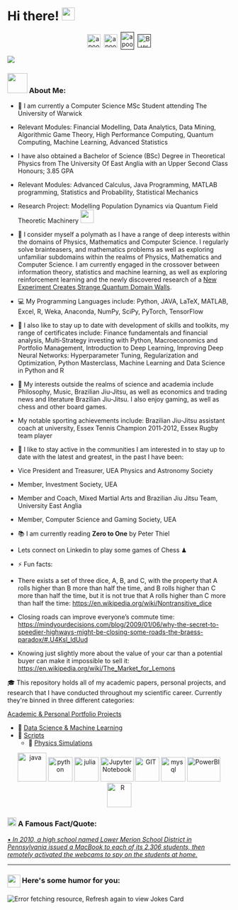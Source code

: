 # Hi there! <img src="https://github.com/TheDudeThatCode/TheDudeThatCode/blob/master/Assets/Hi.gif" width="29px">
<p align="center">
<a href="mailto:AlexSwanepoel95@gmail.com?subject=subject&cc=AlexSwanepoel95@gmail.com" target="blank"><img align="center" src="https://cdn.jsdelivr.net/npm/simple-icons@3.13.0/icons/gmail.svg" alt="apoorv__tyagi" height="30" width="30" /></a>&nbsp;
<a href="https://www.linkedin.com/in/alex-swanepoel-78b1b2166/" target="blank"><img align="center" src="https://cdn.jsdelivr.net/npm/simple-icons@3.0.1/icons/linkedin.svg" alt="apoorvtyagi" height="30" width="30" /></a>&nbsp;
<a href="" target="blank"><img align="center" src="https://cdn.jsdelivr.net/npm/simple-icons@3.0.1/icons/discord.svg" alt="apoorv#4040" height="40" width="30" /></a>&nbsp;
<a href=""><img align="center" alt="Buy me a Coffee" width="30px" src="https://cdn.jsdelivr.net/npm/simple-icons@3.0.1/icons/buymeacoffee.svg" /></a>
</p>

![](https://camo.githubusercontent.com/992babdffd8c74a1502de375fbdf7e4d54773242/68747470733a2f2f6d656469612e67697068792e636f6d2f6d656469612f53576f536b4e36447854737a71494b4571762f67697068792e676966)

### <img src="https://github.com/TheDudeThatCode/TheDudeThatCode/blob/master/Assets/Developer.gif" width="45px"> About Me:
- 🏦 I am currently a Computer Science MSc Student attending The University of Warwick 
- Relevant Modules: Financial Modelling, Data Analytics, Data Mining, Algorithmic Game Theory, High Performance Computing, Quantum Computing, Machine Learning, Advanced Statistics

- I have also obtained a Bachelor of Science (BSc) Degree in Theoretical Physics from The University Of East Anglia with an Upper Second Class Honours; 3.85 GPA
- Relevant Modules:  Advanced Calculus, Java Programming, MATLAB programming, Statistics and Probability, Statistical Mechanics
- Research Project:  Modelling Population Dynamics via Quantum Field Theoretic Machinery
      <img src="https://media.giphy.com/media/WUlplcMpOCEmTGBtBW/giphy.gif" width="30">
- 📝 I consider myself a polymath as I have a range of deep interests within the domains of Physics, Mathematics and Computer Science. I regularly solve brainteasers, and mathematics problems as well as exploring unfamiliar subdomains within the realms of Physics, Mathematics and Computer Science. I am currently engaged in the crossover between information theory, statistics and machine learning, as well as exploring reinforcement learning and the newly discovered research of a [New Experiment Creates Strange Quantum Domain Walls](https://www.nature.com/articles/s41586-021-04250-3).
- 💻 My Programming Languages include: Python, JAVA, LaTeX, MATLAB, Excel, R, Weka, Anaconda, NumPy, SciPy, PyTorch, TensorFlow
- 📖 I also like to stay up to date with development of skills and toolkits, my range of certificates include:
Finance fundamentals and financial analysis, Multi‑Strategy investing with Python, Macroeconomics and Portfolio Management,
Introduction to Deep Learning, Improving Deep Neural Networks: Hyperparameter Tuning, Regularization and Optimization, Python Masterclass, Machine Learning and Data Science in Python and R
 
- 💬 My interests outside the realms of science and academia include Philosophy, Music, Brazilian Jiu‑Jitsu, as well as economics and trading news and literature Brazilian Jiu‑Jitsu. I also enjoy gaming, as well as chess and other board games.
- My notable sporting achievements include:  Brazilian Jiu‑Jitsu assistant coach at university, Essex Tennis Champion 2011‑2012, Essex Rugby team player
- 👯 I like to stay active in the communities I am interested in to stay up to date with the latest and greatest, in the past I have been: 
- Vice President and Treasurer, UEA Physics and Astronomy Society
- Member, Investment Society, UEA
- Member and Coach, Mixed Martial Arts and Brazilian Jiu Jitsu Team, University East Anglia
- Member, Computer Science and Gaming Society, UEA
- 📚 I am currently reading **Zero to One** by Peter Thiel
- Lets connect on Linkedin to play some games of Chess ♟
- ⚡ Fun facts:
-  There exists a set of three dice, A, B, and C, with the property that A rolls higher than B more than half the time, and B rolls higher than C more than half the time, but it is not true that A rolls higher than C more than half the time: https://en.wikipedia.org/wiki/Nontransitive_dice
- Closing roads can improve everyone’s commute time: https://mindyourdecisions.com/blog/2009/01/06/why-the-secret-to-speedier-highways-might-be-closing-some-roads-the-braess-paradox/#.U4Ksl_ldUud
- Knowing just slightly more about the value of your car than a potential buyer can make it impossible to sell it: https://en.wikipedia.org/wiki/The_Market_for_Lemons

🎓 This repository holds all of my academic papers, personal projects, and research that I have conducted throughout my scientific career. Currently they're binned in three different categories:

[Academic & Personal Portfolio Projects]()
 - 🔬 [Data Science & Machine Learning ]()
  - 📄  [Scripts]()
    - 👾 [Physics Simulations]()
    


<p align="center">
      <img src="https://www.vectorlogo.zone/logos/java/java-icon.svg" alt="java" width="65" height="65"/> 
      <img src="https://www.vectorlogo.zone/logos/python/python-icon.svg" alt="python" width="55" height="55"/>
      <img src="https://www.vectorlogo.zone/logos/julialang/julialang-ar21.svg" alt="julia" width="55" height="55"/>
      <img src="https://www.vectorlogo.zone/logos/jupyter/jupyter-ar21.svg" alt="Jupyter Notebook" width="75" height="55"/>
      <img src="https://www.vectorlogo.zone/logos/git-scm/git-scm-icon.svg" alt="GIT" width="55" height="55"/> 
      <img src="https://www.vectorlogo.zone/logos/mysql/mysql-icon.svg" alt="mysql" width="55" height="55"/>
      <img src="https://www.vectorlogo.zone/logos/microsoft_powerbi/microsoft_powerbi-ar21.svg" alt="PowerBI" width="75" height="55"/>
      <img src="https://www.vectorlogo.zone/logos/r-project/r-project-icon.svg" alt="R" width="55" 

---

### <img alt="GIF" src="https://github.com/TheDudeThatCode/TheDudeThatCode/blob/master/Assets/hmm.gif" width="20vw" /> A Famous Fact/Quote:
<a href="https://github.com/marketplace/actions/quote-readme">
<!--STARTS_HERE_QUOTE_README-->
• <i>In 2010, a high school named Lower Merion School District in Pennsylvania issued a MacBook to each of its 2,306 students, then remotely activated the webcams to spy on the students at home.</i>
<!--ENDS_HERE_QUOTE_README-->
</a>

---

### <img align ='center' src='https://media2.giphy.com/media/UQDSBzfyiBKvgFcSTw/giphy.gif?cid=ecf05e47p3cd513axbek3f56ti3jzizq8hincw20jauyyfyw&rid=giphy.gif' width ='29px'> Here's some humor for you:
<img src="https://readme-jokes.vercel.app/api" alt="Error fetching resource, Refresh again to view Jokes Card" />
